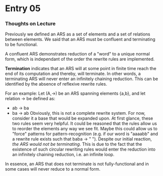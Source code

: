 # Entry 05

### Thoughts on Lecture

Previously we defined an ARS as a set of elements and a set of relations between elements.
We said that an ARS must be confluent and terminating to be functional.

A confluent ARS demonstrates reduction of a "word" to a unique normal form, which is independant of the order the rewrite rules are implemented.

**Termination** indicates that an ARS will at some point in finite time reach the end of its computation and thereby, will terminate.
In other words, a terminating ARS will never enter an infinitely chaining reduction.
This can be identified by the absence of reflexive rewrite rules.

For an example: Let (A,->) be an ARS spanning elements {a,b}, and let relation -> be defined as:
- ab -> ba
- ba -> ab
Obviously, this is not a complete rewrite system.
For now, consider it a base that would be expanded upon.
At first glance, these two rules seem very helpful.
It could be reasoned that the rules allow us to reorder the elements any way we see fit.
Maybe this could allow us to "force" patterns for pattern-recognition (e.g. if our word is "aaaabb" and a rewrite rule exists such that baba -> " ").
Despite our initial reaction, *the ARS would not be terminating*.
This is due to the fact that the existence of such circular rewriting rules would enter the reduction into an infinitely chaining reduction, i.e. an infinite loop.

In essence, an ARS that does not terminate is not fully-functional and in some cases will never reduce to a normal form.
